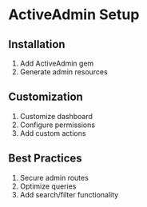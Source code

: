 # ActiveAdmin Setup

## Installation
1. Add ActiveAdmin gem
2. Generate admin resources

## Customization
1. Customize dashboard
2. Configure permissions
3. Add custom actions

## Best Practices
1. Secure admin routes
2. Optimize queries
3. Add search/filter functionality
